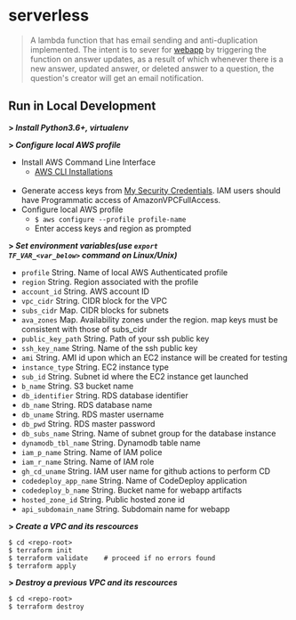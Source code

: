 # serverless

> A lambda function that has email sending and anti-duplication implemented. The intent is to sever for [webapp](https://github.com/gaoxiaob-fall2020/webapp.git) by triggering the function on answer updates, as a result of which whenever there is a new answer, updated answer, or deleted answer to a question, the question's creator will get an email notification. 

## Run in Local Development

**> *Install Python3.6+, virtualenv***

**> *Configure local AWS profile***
* Install AWS Command Line Interface
  * [AWS CLI Installations](https://docs.aws.amazon.com/cli/latest/userguide/install-linux.html)
  <br>
* Generate access keys from [My Security Credentials](https://console.aws.amazon.com/iam/home?region=us-east-1#/security_credentials). IAM users should have Programmatic access of AmazonVPCFullAccess.
  <br>
* Configure local AWS profile
  * <code>$ aws configure --profile profile-name</code>
  * Enter access keys and region as prompted 

**> *Set environment variables(use <code>export TF_VAR_<var_below></code> command on Linux/Unix)***
* <code>profile</code> String. Name of local AWS Authenticated profile
* <code>region</code> String. Region associated with the profile
* <code>account_id</code> String. AWS account ID
* <code>vpc_cidr</code> String. CIDR block for the VPC
* <code>subs_cidr</code> Map. CIDR blocks for subnets
* <code>ava_zones</code> Map. Availability zones under the region. map keys must be consistent with those of subs_cidr
* <code>public_key_path</code> String. Path of your ssh public key
* <code>ssh_key_name</code> String. Name of the ssh public key
* <code>ami</code> String. AMI id upon which an EC2 instance will be created for testing
* <code>instance_type</code> String. EC2 instance type
* <code>sub_id</code> String. Subnet id where the EC2 instance get launched
* <code>b_name</code> String. S3 bucket name
* <code>db_identifier</code> String. RDS database identifier
* <code>db_name</code> String. RDS database name
* <code>db_uname</code> String. RDS master username
* <code>db_pwd</code> String. RDS master password
* <code>db_subs_name</code> String. Name of subnet group for the database instance
* <code>dynamodb_tbl_name</code> String. Dynamodb table name
* <code>iam_p_name</code> String. Name of IAM police
* <code>iam_r_name</code> String. Name of IAM role
* <code>gh_cd_uname</code> String. IAM user name for github actions to perform CD
* <code>codedeploy_app_name</code> String. Name of CodeDeploy application
* <code>codedeploy_b_name</code> String. Bucket name for webapp artifacts
* <code>hosted_zone_id</code> String. Public hosted zone id
* <code>api_subdomain_name</code> String. Subdomain name for webapp

**> *Create a VPC and its rescources***

    $ cd <repo-root>
    $ terraform init
    $ terraform validate    # proceed if no errors found
    $ terraform apply  

**> *Destroy a previous VPC and its rescources***
    
    $ cd <repo-root>
    $ terraform destroy
    
